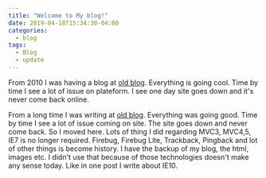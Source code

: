 ```yaml
---
title: "Welcome to My blog!"
date: 2019-04-18T15:34:30-04:00
categories:
  - blog
tags:
  - Blog
  - update
---
```


From 2010 I was having a blog at [old blog][old-blog]. Everything is going cool. Time by time I see a lot of issue on plateform. I see one day site goes down and it's never come back online.


From a long time I was writing at [old blog][old-blog]. Everything was going good. Time by time I see a lot of issue coming on site. The 
site goes down and never come back. So I moved here. Lots of thing I did regarding MVC3, MVC4,5, IE7 is no longer required. Firebug, Firebug Lite, Trackback, Pingback and lot of other things is become history. I have the backup of my blog, the html, images etc. I didn't use that because of those technologies doesn't make any sense today. Like in one post I write about IE10.


[old-blog]: http://geekswithblogs.net/anirugu
